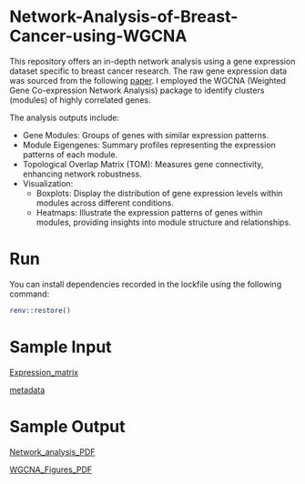 # Network-Analysis-of-Breast-Cancer-using-WGCNA
This repository offers an in-depth network analysis using a gene expression dataset specific to breast cancer research. The raw gene expression data was sourced from the following [paper](https://www.ncbi.nlm.nih.gov/pmc/articles/PMC8762060/). I employed the WGCNA (Weighted Gene Co-expression Network Analysis) package to identify clusters (modules) of highly correlated genes. 

The analysis outputs include:
- Gene Modules: Groups of genes with similar expression patterns.
- Module Eigengenes: Summary profiles representing the expression patterns of each module.
- Topological Overlap Matrix (TOM): Measures gene connectivity, enhancing network robustness.
- Visualization:
  - Boxplots: Display the distribution of gene expression levels within modules across different conditions.
  - Heatmaps: Illustrate the expression patterns of genes within modules, providing insights into module structure and relationships.

# Run
You can install dependencies recorded in the lockfile using the following command:
```bash
renv::restore()
```

# Sample Input
[Expression_matrix](https://raw.githubusercontent.com/lamamedhat/Network-Analysis-of-Breast-Cancer-using-WGCNA/main/Data/GSE183947_fpkm.csv)

[metadata](https://raw.githubusercontent.com/lamamedhat/Network-Analysis-of-Breast-Cancer-using-WGCNA/main/Data/metadata.csv)

# Sample Output
[Network_analysis_PDF](https://github.com/lamamedhat/Network-Analysis-of-Breast-Cancer-using-WGCNA/blob/main/outputs/WGCNA-RNA-seq.pdf)

[WGCNA_Figures_PDF](https://github.com/lamamedhat/Network-Analysis-of-Breast-Cancer-using-WGCNA/blob/main/outputs/WGCNA%20Figures.pdf)
